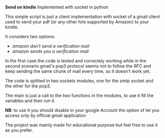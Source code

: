 **Send on kindle**
Implemented with socket in python 

This simple script is just a client implementation with socket of a gmail client used to send your pdf (or any other fole supported by Amazon) to your kindle.

It considers two options: 
- *amazon don't send a verification mail*
- *amazon sends you a verification mail*

In the first case the code is tested and correctely working while in the second scenario gmail's pop3 protocol seems not to follow the RFC and keep sending the same chunk of mail every time, so it doesn't work yet.

The code is splitted in two sockets modules, one for the smtp socket and the other for the pop3.

The main is just a call to the two functions in the modules, to use it fill the variables and then run it. 

**NB**: to use it you should disable in your google Account the option of let you access only by official gmail application

The project was mainly made for educational purpose but feel free to use it as you prefer.
